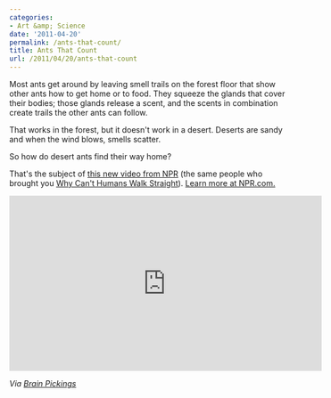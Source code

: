 ```yaml
---
categories:
- Art &amp; Science
date: '2011-04-20'
permalink: /ants-that-count/
title: Ants That Count
url: /2011/04/20/ants-that-count
---
```


Most ants get around by leaving smell trails on the forest floor that show other ants how to get home or to food. They squeeze the glands that cover their bodies; those glands release a scent, and the scents in combination create trails the other ants can follow.

That works in the forest, but it doesn't work in a desert. Deserts are sandy and when the wind blows, smells scatter.

So how do desert ants find their way home?

That's the subject of <a href="http://vimeo.com/21497515">this new video from NPR</a> (the same people who brought you <a href="https://gomakethings.com/why-cant-humans-walk-straight/">Why Can't Humans Walk Straight</a>). <a href="http://www.npr.org/blogs/krulwich/2009/11/25/120587095/ants-that-count">Learn more at NPR.com.</a>

<p align="center"><iframe src="https://player.vimeo.com/video/21497515" width="560" height="315" frameborder="0"></iframe></p>

<em>Via <a href="http://www.brainpickings.org/index.php/2011/04/07/ants-that-count/">Brain Pickings</a></em>